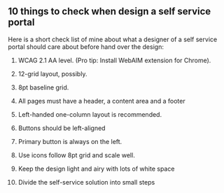 ## 10 things to check when design a self service portal

Here is a short check list of mine about what a designer of a self service portal should care about before hand over the design:

1. WCAG 2.1 AA level. 
(Pro tip: Install WebAIM extension for Chrome).

2. 12-grid layout, possibly. 

3. 8pt baseline grid.

4. All pages must have a header, a content area and a footer 

5. Left-handed one-column layout is recommended.

6. Buttons should be left-aligned

7. Primary button is always on the left.

8. Use icons follow 8pt grid and scale well.

9. Keep the design light and airy with lots of white space

10. Divide the self-service solution into small steps